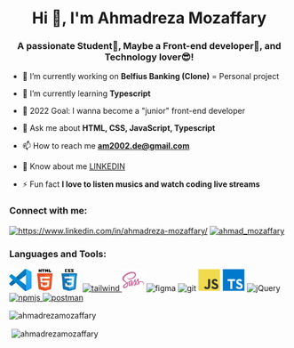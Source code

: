 <h1 align="center">Hi 👋, I'm Ahmadreza Mozaffary</h1>
<h3 align="center">A passionate Student🥳, Maybe a Front-end developer🤪, and Technology lover😎!</h3>

- 🔭 I’m currently working on **Belfius Banking (Clone)** = Personal project

- 🌱 I’m currently learning **Typescript**

- 🥅 2022 Goal: I wanna become a "junior" front-end developer

- 💬 Ask me about **HTML, CSS, JavaScript, Typescript**

- 📫 How to reach me **am2002.de@gmail.com**

- 📄 Know about me [LINKEDIN](https://www.linkedin.com/in/ahmadreza-mozaffary/)

- ⚡ Fun fact **I love to listen musics and watch coding live streams**

<h3 align="left">Connect with me:</h3>
<p align="left">
<a href="https://linkedin.com/in/https://www.linkedin.com/in/ahmadreza-mozaffary/" target="blank"><img align="center" src="https://raw.githubusercontent.com/rahuldkjain/github-profile-readme-generator/master/src/images/icons/Social/linked-in-alt.svg" alt="https://www.linkedin.com/in/ahmadreza-mozaffary/" height="30" width="40" /></a>
<a href="https://instagram.com/ahmad_mozaffary" target="blank"><img align="center" src="https://raw.githubusercontent.com/rahuldkjain/github-profile-readme-generator/master/src/images/icons/Social/instagram.svg" alt="ahmad_mozaffary" height="30" width="40" /></a>
</p>
<h3 align="left">Languages and Tools:</h3>
<p align="left">
<!-- vscode -->
<img src="https://raw.githubusercontent.com/github/explore/80688e429a7d4ef2fca1e82350fe8e3517d3494d/topics/visual-studio-code/visual-studio-code.png"  alt="Visual Studio Code" width="40"  height="40" />
<!-- HTML -->
<img src="https://raw.githubusercontent.com/devicons/devicon/master/icons/html5/html5-original-wordmark.svg" alt="html5" width="40" height="40"/>
<!-- CSS -->
<img src="https://raw.githubusercontent.com/devicons/devicon/master/icons/css3/css3-original-wordmark.svg" alt="css3" width="40" height="40"/>
<!-- Tailwind CSS -->
<a href="https://tailwindcss.com/" target="_blank" rel="noreferrer"> <img src="https://www.vectorlogo.zone/logos/tailwindcss/tailwindcss-icon.svg" alt="tailwind" width="40" height="40"/> </a>
<!-- SASS -->
<img src="https://raw.githubusercontent.com/devicons/devicon/master/icons/sass/sass-original.svg" alt="sass" width="40" height="40"/> 
<!-- Figma -->
<img src="https://www.vectorlogo.zone/logos/figma/figma-icon.svg" alt="figma" width="40" height="40"/>
<!-- Git -->
<img src="https://www.vectorlogo.zone/logos/git-scm/git-scm-icon.svg" alt="git" width="40" height="40"/>
<!-- Javascript -->
<img src="https://raw.githubusercontent.com/devicons/devicon/master/icons/javascript/javascript-original.svg" alt="javascript" width="40" height="40"/>
<!-- Typescript -->
<img src="https://raw.githubusercontent.com/devicons/devicon/master/icons/typescript/typescript-original.svg" alt="typescript" width="40" height="40"/>
<!-- jQuery -->
<img src="https://www.vectorlogo.zone/logos/jquery/jquery-vertical.svg" alt="jQuery" width="40" height="40"/>
<!-- Node Package Manager (NPM) -->
<a href="https://www.npmjs.com/" target="_blank" rel="noreferrer"> <img src="https://upload.wikimedia.org/wikipedia/commons/d/db/Npm-logo.svg" alt="npmjs" width="40" height="40"/> </a>
<!-- Postman -->
<a href="https://postman.com" target="_blank" rel="noreferrer"> <img src="https://www.vectorlogo.zone/logos/getpostman/getpostman-icon.svg" alt="postman" width="40" height="40"/> </a>
 </p>

 <!-- Info -->
<p>
<img align="center" src="https://github-readme-stats.vercel.app/api/top-langs?username=ahmadrezamozaffary&show_icons=true&theme=radical&locale=en&layout=compact" alt="ahmadrezamozaffary" /></p>
<p>&nbsp;<img align="center" src="https://github-readme-stats.vercel.app/api?username=ahmadrezamozaffary&show_icons=true&theme=radical&locale=en" alt="ahmadrezamozaffary" />
</p>

